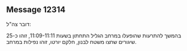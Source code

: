 ## Message 12314

דובר צה"ל:

בהמשך להתרעות שהופעלו במרחב הגליל התחתון בשעות 11:09-11:11, זוהו כ-25 שיגורים שחצו משטח לבנון, חלקם יורטו, זוהו נפילות במרחב.

